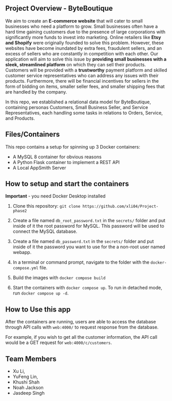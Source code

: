 
## Project Overview - ByteBoutique
We aim to create an **E-commerce website** that will cater to small businesses who need a platform to grow. Small businesses often have a hard time gaining customers due to the presence of large corporations with significantly more funds to invest into marketing. Online retailers like **Etsy and Shopify** were originally founded to solve this problem. However, these websites have become inundated by extra fees, fraudulent sellers, and an excess of sellers who are constantly in competition with each other. Our application will aim to solve this issue by **providing small businesses with a sleek, streamlined platform** on which they can sell their products. Customers will be provided with a **trustworthy** payment platform and skilled customer service representatives who can address any issues with their products. Furthermore, there will be financial incentives for sellers in the form of bidding on items, smaller seller fees, and smaller shipping fees that are handled by the company. 

In this repo, we established a relational data model for ByteBoutique, containing personas Customers, Small Business Seller, and Service Representatives, each handling some tasks in relations to Orders, Service, and Products. 

## Files/Containers
This repo contains a  setup for spinning up 3 Docker containers: 
-  A MySQL 8 container for obvious reasons
-  A Python Flask container to implement a REST API
-  A Local AppSmith Server

## How to setup and start the containers
**Important** - you need Docker Desktop installed

1. Clone this repository: `git clone https://github.com/xli04/Project-phase2`

1. Create a file named `db_root_password.txt` in the `secrets/` folder and put inside of it the root password for MySQL. This password will be used to connect the MySQL database. 
1. Create a file named `db_password.txt` in the `secrets/` folder and put inside of it the password you want to use for the a non-root user named webapp. 

1. In a terminal or command prompt, navigate to the folder with the `docker-compose.yml` file.
1. Build the images with `docker compose build`
1. Start the containers with `docker compose up`.  To run in detached mode, run `docker compose up -d`. 






## How to Use this app
After the containers are running, users are able to access the database through API calls with `web:4000/` to request response from the database.

For example, if you wish to get all the customer information, the API call would be a GET request for  `web:4000/c/customers`.



## Team Members
* Xu Li,
* YuFeng Lin,
* Khushi Shah
* Noah Jackson
* Jasdeep Singh

